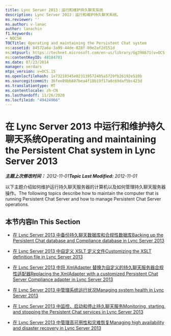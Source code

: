 ```yaml
---
title: Lync Server 2013：运行和维护持久聊天系统
description: Lync Server 2013：运行和维护持久聊天系统。
ms.reviewer: ''
ms.author: v-lanac
author: lanachin
f1.keywords:
- NOCSH
TOCTitle: Operating and maintaining the Persistent Chat system
ms:assetid: 84572a6a-3a99-44de-828f-09e2af2d151d
ms:mtpsurl: https://technet.microsoft.com/en-us/library/Gg398671(v=OCS.15)
ms:contentKeyID: 48184701
ms.date: 07/23/2014
manager: serdars
mtps_version: v=OCS.15
ms.openlocfilehash: 1e73218345e023139572485a5729fb26192e510b
ms.sourcegitcommit: 36fee89bb887bea4f18b19f17a8c69daf5bc423d
ms.translationtype: MT
ms.contentlocale: zh-CN
ms.lasthandoff: 11/26/2020
ms.locfileid: "49424966"
---
```

# <a name="operating-and-maintaining-the-persistent-chat-system-in-lync-server-2013"></a><span data-ttu-id="06f58-103">在 Lync Server 2013 中运行和维护持久聊天系统</span><span class="sxs-lookup"><span data-stu-id="06f58-103">Operating and maintaining the Persistent Chat system in Lync Server 2013</span></span>

<div data-xmlns="http://www.w3.org/1999/xhtml">

<div class="topic" data-xmlns="http://www.w3.org/1999/xhtml" data-msxsl="urn:schemas-microsoft-com:xslt" data-cs="https://msdn.microsoft.com/">

<div data-asp="https://msdn2.microsoft.com/asp">



</div>

<div id="mainSection">

<div id="mainBody"><span data-ttu-id="06f58-104">

<span> </span></span><span class="sxs-lookup"><span data-stu-id="06f58-104">

<span> </span></span></span>

<span data-ttu-id="06f58-105">_**主题上次修改时间：** 2012-11-01_</span><span class="sxs-lookup"><span data-stu-id="06f58-105">_**Topic Last Modified:** 2012-11-01_</span></span>

<span data-ttu-id="06f58-106">以下主题介绍如何维护运行持久聊天服务器的计算机以及如何管理持久聊天服务器操作。</span><span class="sxs-lookup"><span data-stu-id="06f58-106">The following topics describe how to maintain the computer that is running Persistent Chat Server and how to manage Persistent Chat Server operations.</span></span>

<div>

## <a name="in-this-section"></a><span data-ttu-id="06f58-107">本节内容</span><span class="sxs-lookup"><span data-stu-id="06f58-107">In This Section</span></span>

  - [<span data-ttu-id="06f58-108">在 Lync Server 2013 中备份持久聊天数据库和合规性数据库</span><span class="sxs-lookup"><span data-stu-id="06f58-108">Backing up the Persistent Chat database and Compliance database in Lync Server 2013</span></span>](lync-server-2013-backing-up-the-persistent-chat-database-and-compliance-database.md)

  - [<span data-ttu-id="06f58-109">在 Lync Server 2013 中自定义 XSLT 定义文件</span><span class="sxs-lookup"><span data-stu-id="06f58-109">Customizing the XSLT definition file in Lync Server 2013</span></span>](lync-server-2013-customizing-the-xslt-definition-file.md)

  - [<span data-ttu-id="06f58-110">在 Lync Server 2013 中将 XmlAdapter 替换为自定义的持久聊天服务器合规性适配器</span><span class="sxs-lookup"><span data-stu-id="06f58-110">Replacing the XmlAdapter with a customized Persistent Chat Server Compliance adapter in Lync Server 2013</span></span>](lync-server-2013-replacing-the-xmladapter-with-a-customized-persistent-chat-server-compliance-adapter.md)

  - [<span data-ttu-id="06f58-111">在 Lync Server 2013 中管理系统运行状况</span><span class="sxs-lookup"><span data-stu-id="06f58-111">Managing system health in Lync Server 2013</span></span>](lync-server-2013-managing-system-health.md)

  - [<span data-ttu-id="06f58-112">在 Lync Server 2013 中监控、启动和停止持久聊天服务</span><span class="sxs-lookup"><span data-stu-id="06f58-112">Monitoring, starting, and stopping the Persistent Chat services in Lync Server 2013</span></span>](lync-server-2013-monitoring-starting-and-stopping-the-persistent-chat-services.md)

  - [<span data-ttu-id="06f58-113">在 Lync Server 2013 中管理高可用性和灾难恢复</span><span class="sxs-lookup"><span data-stu-id="06f58-113">Managing high availability and disaster recovery in Lync Server 2013</span></span>](lync-server-2013-managing-high-availability-and-disaster-recovery.md)

<span data-ttu-id="06f58-114"></div>

</div>

<span> </span>

</div>

</div>

</span><span class="sxs-lookup"><span data-stu-id="06f58-114"></div>

</div>

<span> </span>

</div>

</div>

</span></span></div>

